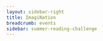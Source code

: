 ```yaml
---
layout: sidebar-right
title: ImagiNation
breadcrumb: events
sidebar: summer-reading-challenge
---
```

